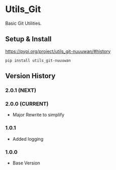 # Utils_Git

Basic Git Utilities.

## Setup & Install

https://pypi.org/project/utils_git-nuuuwan/#history

```
pip install utils_git-nuuuwan
```

## Version History 

### 2.0.1 (NEXT)

### 2.0.0 (CURRENT)
* Major Rewrite to simplify

### 1.0.1
* Added logging

### 1.0.0
* Base Version